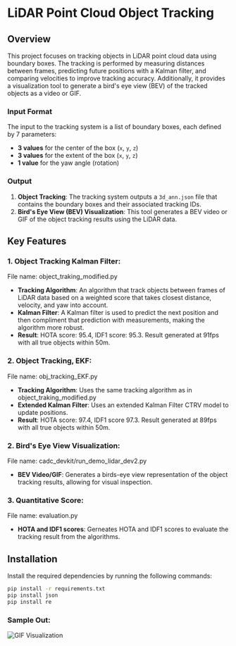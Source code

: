 # LiDAR Point Cloud Object Tracking

## Overview

This project focuses on tracking objects in LiDAR point cloud data using boundary boxes. The tracking is performed by measuring distances between frames, predicting future positions with a Kalman filter, and comparing velocities to improve tracking accuracy. Additionally, it provides a visualization tool to generate a bird's eye view (BEV) of the tracked objects as a video or GIF.

### Input Format
The input to the tracking system is a list of boundary boxes, each defined by 7 parameters:
- **3 values** for the center of the box (`x`, `y`, `z`)
- **3 values** for the extent of the box (`x`, `y`, `z`)
- **1 value** for the yaw angle (rotation)

### Output
1. **Object Tracking**: The tracking system outputs a `3d_ann.json` file that contains the boundary boxes and their associated tracking IDs.
2. **Bird's Eye View (BEV) Visualization**: This tool generates a BEV video or GIF of the object tracking results using the LiDAR data.

## Key Features
### 1. Object Tracking Kalman Filter:
  File name: object_traking_modified.py
- **Tracking Algorithm**: An algorithm that track objects between frames of LiDAR data based on a weighted score that takes closest distance, velocity, and yaw into account. 
- **Kalman Filter**: A Kalman filter is used to predict the next position and then compliment that prediction with measurements, making the algorithm more robust.
- **Result**: HOTA score: 95.4, IDF1 score: 95.3. Result generated at 91fps with all true objects within 50m. 

### 2. Object Tracking, EKF:
  File name: obj_tracking_EKF.py
- **Tracking Algorithm**: Uses the same tracking algorithm as in object_traking_modified.py
- **Extended Kalman Filter**: Uses an extended Kalman Filter CTRV model to update positions.
- **Result**: HOTA score: 97.4, IDF1 score 97.3. Result generated at 89fps with all true objects within 50m. 
  

### 2. Bird's Eye View Visualization:
  File name: cadc_devkit/run_demo_lidar_dev2.py
- **BEV Video/GIF**: Generates a birds-eye view representation of the object tracking results, allowing for visual inspection.

### 3. Quantitative Score:
  File name: evaluation.py
- **HOTA and IDF1 scores**: Gerneates HOTA and IDF1 scores to evaluate the tracking result from the algorithms.

## Installation

Install the required dependencies by running the following commands:

```bash
pip install -r requirements.txt
pip install json
pip install re
```

### Sample Out:
![GIF Visualization](output3.gif)
